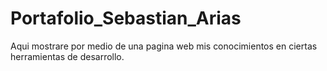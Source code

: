 # Portafolio_Sebastian_Arias

Aqui mostrare por medio de una pagina web mis conocimientos en ciertas herramientas de desarrollo.
